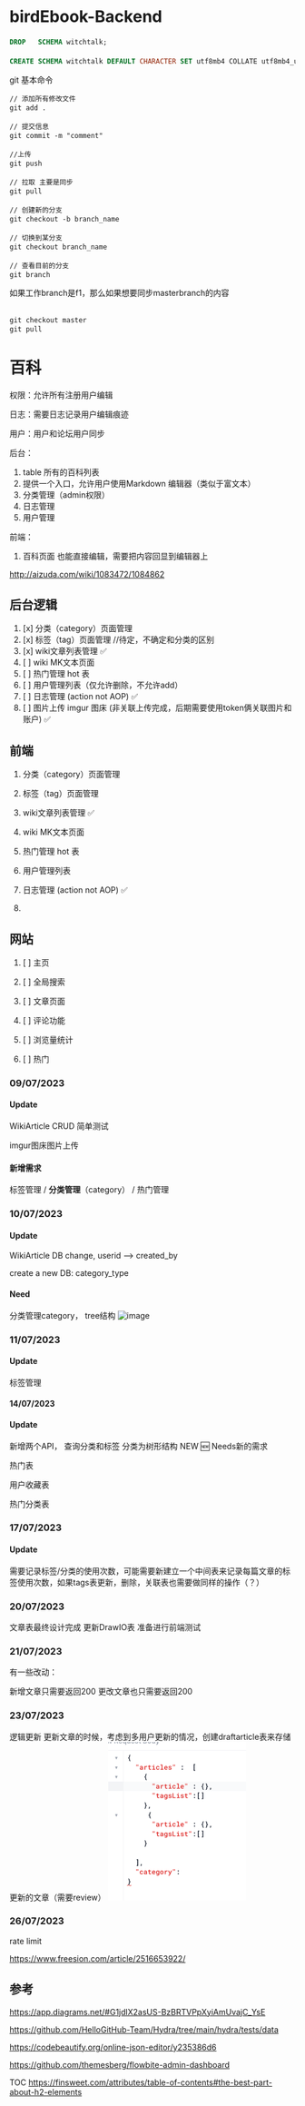 # birdEbook-Backend

```sql
DROP   SCHEMA witchtalk;

CREATE SCHEMA witchtalk DEFAULT CHARACTER SET utf8mb4 COLLATE utf8mb4_unicode_ci;

```
git 基本命令

```shell
// 添加所有修改文件
git add .

// 提交信息
git commit -m "comment"

//上传
git push

// 拉取 主要是同步
git pull

// 创建新的分支
git checkout -b branch_name

// 切换到某分支
git checkout branch_name

// 查看目前的分支
git branch

```

如果工作branch是f1，那么如果想要同步masterbranch的内容

```shell

git checkout master
git pull

```

# 百科

权限：允许所有注册用户编辑

日志：需要日志记录用户编辑痕迹

用户：用户和论坛用户同步

后台：

1. table 所有的百科列表
2. 提供一个入口，允许用户使用Markdown 编辑器（类似于富文本）
3. 分类管理（admin权限）
4. 日志管理
5. 用户管理

前端：

1. 百科页面 也能直接编辑，需要把内容回显到编辑器上



http://aizuda.com/wiki/1083472/1084862





##  后台逻辑

1. [x] 分类（category）页面管理
2. [x] 标签（tag）页面管理  //待定，不确定和分类的区别
3. [x] wiki文章列表管理 ✅
4. [ ] wiki MK文本页面
5. [ ] 热门管理 hot 表
6. [ ] 用户管理列表（仅允许删除，不允许add）
7. [ ] 日志管理 (action not AOP) ✅
8. [ ] 图片上传 imgur 图床 (非关联上传完成，后期需要使用token俩关联图片和账户) ✅



## 前端

1. 分类（category）页面管理

2. 标签（tag）页面管理

3. wiki文章列表管理 ✅

4. wiki MK文本页面

5. 热门管理 hot 表

6. 用户管理列表

7. 日志管理 (action not AOP) ✅


1.

## 网站

1. [ ] 主页

2. [ ] 全局搜索

3. [ ] 文章页面

4. [ ] 评论功能

5. [ ] 浏览量统计

6. [ ] 热门


### 09/07/2023

#### Update

WikiArticle CRUD 简单测试

imgur图床图片上传



#### 新增需求

标签管理 / **分类管理**（category） / 热门管理




###  10/07/2023

#### Update

WikiArticle DB change, userid --> created_by

create a new DB: category_type

#### Need

分类管理category， tree结构
<img width="256" alt="image" src="https://github.com/Amber916Young/birdEbook-Backend/assets/57694784/6ae81838-e15b-4c8f-9c09-85781f6f8ee9">



###  11/07/2023

#### Update

标签管理

####  14/07/2023

#### Update
新增两个API， 查询分类和标签
分类为树形结构
NEW 🆕 Needs新的需求

热门表

用户收藏表

热门分类表

###  17/07/2023

#### Update

需要记录标签/分类的使用次数，可能需要新建立一个中间表来记录每篇文章的标签使用次数，如果tags表更新，删除，关联表也需要做同样的操作（？）

###  20/07/2023
文章表最终设计完成
更新DrawIO表
准备进行前端测试

###  21/07/2023
有一些改动：

新增文章只需要返回200
更改文章也只需要返回200

###  23/07/2023

逻辑更新
更新文章的时候，考虑到多用户更新的情况，创建draftarticle表来存储更新的文章（需要review）
![img.png](img.png)


### 26/07/2023
rate limit 

https://www.freesion.com/article/2516653922/

## 参考

https://app.diagrams.net/#G1jdlX2asUS-BzBRTVPpXyiAmUvajC_YsE

https://github.com/HelloGitHub-Team/Hydra/tree/main/hydra/tests/data

https://codebeautify.org/online-json-editor/y235386d6

https://github.com/themesberg/flowbite-admin-dashboard

TOC 
https://finsweet.com/attributes/table-of-contents#the-best-part-about-h2-elements
